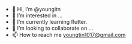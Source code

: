 - 👋 Hi, I’m @youngitn
- 👀 I’m interested in ...
- 🌱 I’m currently learning flutter.
- 💞️ I’m looking to collaborate on ...
- 📫 How to reach me youngtin1017@gmail.com

<!---
youngitn/youngitn is a ✨ special ✨ repository because its `README.md` (this file) appears on your GitHub profile.
You can click the Preview link to take a look at your changes.
--->
